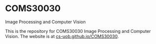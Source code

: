 # COMS30030
Image Processing and Computer Vision

This is the repository for COMS30030 Image Processing and Computer Vision. The website is at [cs-uob.github.io/COMS30030](https://cs-uob.github.io/COMS30030).
